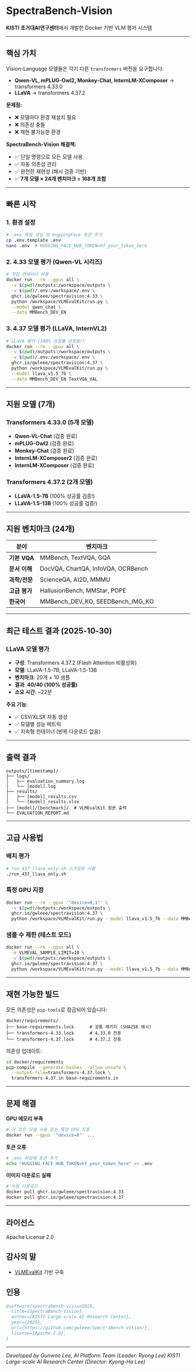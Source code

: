 # SpectraBench-Vision

**KISTI 초거대AI연구센터**에서 개발한 Docker 기반 VLM 평가 시스템

---

## 핵심 가치

Vision-Language 모델들은 각기 다른 `transformers` 버전을 요구합니다:
- **Qwen-VL, mPLUG-Owl2, Monkey-Chat, InternLM-XComposer** → transformers 4.33.0
- **LLaVA** → transformers 4.37.2

**문제점:**
- ❌ 모델마다 환경 재설치 필요
- ❌ 의존성 충돌
- ❌ 재현 불가능한 환경

**SpectraBench-Vision 해결책:**
- ✅ 단일 명령으로 모든 모델 사용
- ✅ 자동 의존성 관리
- ✅ 완전한 재현성 (해시 검증 기반)
- ✅ **7개 모델 × 24개 벤치마크 = 168개 조합**

---

## 빠른 시작

### 1. 환경 설정
```bash
# .env 파일 생성 및 HuggingFace 토큰 추가
cp .env.template .env
nano .env  # HUGGING_FACE_HUB_TOKEN=hf_your_token_here
```

### 2. 4.33 모델 평가 (Qwen-VL 시리즈)
```bash
# 직접 컨테이너 사용
docker run --rm --gpus all \
  -v $(pwd)/outputs:/workspace/outputs \
  -v $(pwd)/.env:/workspace/.env \
  ghcr.io/gwleee/spectravision:4.33 \
  python /workspace/VLMEvalKit/run.py \
  --model qwen_chat \
  --data MMBench_DEV_EN
```

### 3. 4.37 모델 평가 (LLaVA, InternVL2)
```bash
# LLaVA 평가 (100% 성공률 검증됨!)
docker run --rm --gpus all \
  -v $(pwd)/outputs:/workspace/outputs \
  -v $(pwd)/.env:/workspace/.env \
  ghcr.io/gwleee/spectravision:4.37 \
  python /workspace/VLMEvalKit/run.py \
  --model llava_v1.5_7b \
  --data MMBench_DEV_EN TextVQA_VAL
```

---

## 지원 모델 (7개)

### Transformers 4.33.0 (5개 모델)
- **Qwen-VL-Chat** (검증 완료)
- **mPLUG-Owl2** (검증 완료)
- **Monkey-Chat** (검증 완료)
- **InternLM-XComposer2** (검증 완료)
- **InternLM-XComposer** (검증 완료)

### Transformers 4.37.2 (2개 모델)
- **LLaVA-1.5-7B** (100% 성공률 검증!)
- **LLaVA-1.5-13B** (100% 성공률 검증!)

---

## 지원 벤치마크 (24개)

| 분야 | 벤치마크 |
|------|----------|
| **기본 VQA** | MMBench, TextVQA, GQA |
| **문서 이해** | DocVQA, ChartQA, InfoVQA, OCRBench |
| **과학/전문** | ScienceQA, AI2D, MMMU |
| **고급 평가** | HallusionBench, MMStar, POPE |
| **한국어** | MMBench_DEV_KO, SEEDBench_IMG_KO |

---

## 최근 테스트 결과 (2025-10-30)

### LLaVA 모델 평가
- **구성**: Transformers 4.37.2 (Flash Attention 비활성화)
- **모델**: LLaVA-1.5-7B, LLaVA-1.5-13B
- **벤치마크**: 20개 × 10 샘플
- **결과**: **40/40 (100% 성공률)**
- **소요 시간**: ~22분

**주요 기능**:
- ✅ CSV/XLSX 자동 생성
- ✅ 모델별 성능 메트릭
- ✅ 지속형 컨테이너 (반복 다운로드 없음)

---

## 출력 결과

```
outputs/[timestamp]/
├── logs/
│   ├── evaluation_summary.log
│   └── [model].log
├── results/
│   ├── [model]_results.csv
│   └── [model]_results.xlsx
├── [model]/[benchmark]/  # VLMEvalKit 원본 출력
└── EVALUATION_REPORT.md
```

---

## 고급 사용법

### 배치 평가
```bash
# run_437_llava_only.sh 스크립트 사용
./run_437_llava_only.sh
```

### 특정 GPU 지정
```bash
docker run --rm --gpus '"device=0,1"' \
  -v $(pwd)/outputs:/workspace/outputs \
  ghcr.io/gwleee/spectravision:4.37 \
  python /workspace/VLMEvalKit/run.py --model llava_v1.5_7b --data MMBench
```

### 샘플 수 제한 (테스트 모드)
```bash
docker run --rm --gpus all \
  -e VLMEVAL_SAMPLE_LIMIT=10 \
  -v $(pwd)/outputs:/workspace/outputs \
  ghcr.io/gwleee/spectravision:4.37 \
  python /workspace/VLMEvalKit/run.py --model llava_v1.5_7b --data MMBench
```

---

## 재현 가능한 빌드

모든 의존성은 `pip-tools`로 잠금되어 있습니다:

```
docker/requirements/
├── base-requirements.lock      # 공통 패키지 (SHA256 해시)
├── transformers-4.33.lock      # 4.33.0 전용
└── transformers-4.37.lock      # 4.37.2 전용
```

의존성 업데이트:
```bash
cd docker/requirements
pip-compile --generate-hashes --allow-unsafe \
  --output-file=transformers-4.37.lock \
  transformers-4.37.in base-requirements.in
```

---

## 문제 해결

**GPU 메모리 부족**
```bash
# 더 작은 모델 사용 또는 특정 GPU 지정
docker run --gpus '"device=0"' ...
```

**토큰 오류**
```bash
# .env 파일에 토큰 추가
echo "HUGGING_FACE_HUB_TOKEN=hf_your_token_here" >> .env
```

**이미지 다운로드 실패**
```bash
# 수동 다운로드
docker pull ghcr.io/gwleee/spectravision:4.33
docker pull ghcr.io/gwleee/spectravision:4.37
```

---

## 라이선스

Apache License 2.0

## 감사의 말

- [VLMEvalKit](https://github.com/open-compass/VLMEvalKit) 기반 구축

## 인용

```bibtex
@software{spectrabench-vision2025,
  title={SpectraBench-Vision},
  author={KISTI Large-scale AI Research Center},
  year={2025},
  url={https://github.com/gwleee/SpectraBench-Vision/},
  license={Apache-2.0},
}
```

---

*Developed by Gunwoo Lee, AI Platform Team (Leader: Ryong Lee)*
*KISTI Large-scale AI Research Center (Director: Kyong-Ha Lee)*
